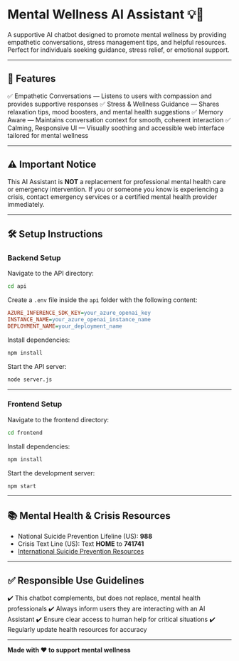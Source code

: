 # Mental Wellness AI Assistant 💡💬

A supportive AI chatbot designed to promote mental wellness by providing empathetic conversations, stress management tips, and helpful resources. Perfect for individuals seeking guidance, stress relief, or emotional support.

---

## 🚀 Features

✅ Empathetic Conversations — Listens to users with compassion and provides supportive responses
✅ Stress & Wellness Guidance — Shares relaxation tips, mood boosters, and mental health suggestions
✅ Memory Aware — Maintains conversation context for smooth, coherent interaction
✅ Calming, Responsive UI — Visually soothing and accessible web interface tailored for mental wellness

---

## ⚠️ Important Notice

This AI Assistant is **NOT** a replacement for professional mental health care or emergency intervention.
If you or someone you know is experiencing a crisis, contact emergency services or a certified mental health provider immediately.

---

## 🛠️ Setup Instructions

### Backend Setup

Navigate to the API directory:

```bash
cd api
```

Create a `.env` file inside the `api` folder with the following content:

```ini
AZURE_INFERENCE_SDK_KEY=your_azure_openai_key  
INSTANCE_NAME=your_azure_openai_instance_name  
DEPLOYMENT_NAME=your_deployment_name  
```

Install dependencies:

```bash
npm install
```

Start the API server:

```bash
node server.js
```

---

### Frontend Setup

Navigate to the frontend directory:

```bash
cd frontend
```

Install dependencies:

```bash
npm install
```

Start the development server:

```bash
npm start
```

---

## 📚 Mental Health & Crisis Resources

* National Suicide Prevention Lifeline (US): **988**
* Crisis Text Line (US): Text **HOME** to **741741**
* [International Suicide Prevention Resources](https://www.iasp.info/resources/Crisis_Centres/)

---

## ✅ Responsible Use Guidelines

✔️ This chatbot complements, but does not replace, mental health professionals
✔️ Always inform users they are interacting with an AI Assistant
✔️ Ensure clear access to human help for critical situations
✔️ Regularly update health resources for accuracy

---

**Made with ❤️ to support mental wellness**
